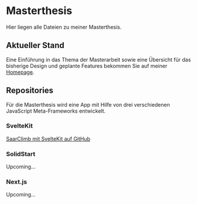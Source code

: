 # Masterthesis
Hier liegen alle Dateien zu meiner Masterthesis.

## Aktueller Stand
Eine Einführung in das Thema der Masterarbeit sowie eine Übersicht für das bisherige Design und geplante Features bekommen Sie auf meiner [Homepage](https://maik-kreutzer.netlify.app/project/masterthesis/).

## Repositories
Für die Masterthesis wird eine App mit Hilfe von drei verschiedenen JavaScript Meta-Frameworks entwickelt.

### SvelteKit
[SaarClimb mit SvelteKit auf GitHub](https://github.com/kreutzermaik/saarclimb-sveltekit)

### SolidStart
Upcoming...

### Next.js
Upcoming...
